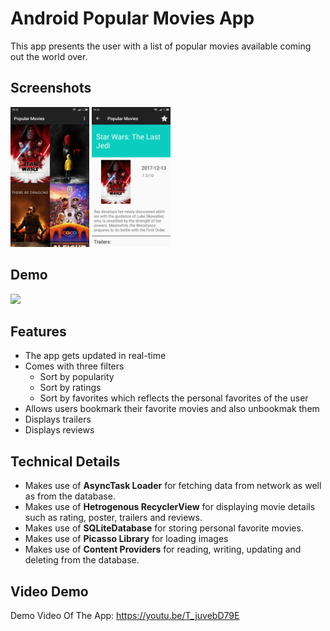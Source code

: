 # Android Popular Movies App
This app presents the user with a list of popular movies available coming out the world over.

## Screenshots
<img src="images/mainscreen.png" width="25%" /> <img src="images/detailscreen.png" width="25%" />

## Demo
<img src="images/popular_moives_demo.gif" width="300" />

## Features
* The app gets updated in real-time
* Comes with three filters
  * Sort by popularity
  * Sort by ratings
  * Sort by favorites which reflects the personal favorites of the user
* Allows users bookmark their favorite movies and also unbookmak them
* Displays trailers
* Displays reviews
  
## Technical Details
* Makes use of **AsyncTask Loader** for fetching data from network as well as from the database.
* Makes use of **Hetrogenous RecyclerView** for displaying movie details such as rating, poster, trailers and reviews.
* Makes use of **SQLiteDatabase** for storing personal favorite movies.
* Makes use of **Picasso Library** for loading images
* Makes use of **Content Providers** for reading, writing, updating and deleting from the database.

## Video Demo
Demo Video Of The App: https://youtu.be/T_juvebD79E
